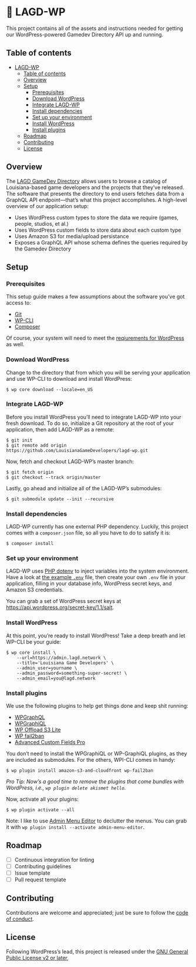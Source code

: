 # 🐘 LAGD-WP

This project contains all of the assets and instructions needed for getting our
WordPress-powered Gamedev Directory API up and running.

## Table of contents

* [LAGD-WP](#-lagd-wp)
  * [Table of contents](#table-of-contents)
  * [Overview](#overview)
  * [Setup](#setup)
     * [Prerequisites](#prerequisites)
     * [Download WordPress](#download-wordpress)
     * [Integrate LAGD-WP](#integrate-lagd-wp)
     * [Install dependencies](#install-dependencies)
     * [Set up your environment](#set-up-your-environment)
     * [Install WordPress](#install-wordpress)
     * [Install plugins](#install-plugins)
  * [Roadmap](#roadmap)
  * [Contributing](#contributing)
  * [License](#license)

## Overview

The [LAGD GameDev Directory](https://www.lagd.network/directory) allows users
to browse a catalog of Louisiana-based game developers and the projects that
they’ve released. The software that presents the directory to end users fetches
data from a GraphQL API endpoint—that’s what this project accomplishes. A
high-level overview of our application setup:

* Uses WordPress custom types to store the data we require
  (games, people, studios, et al.)
* Uses WordPress custom fields to store data about each custom type
* Uses Amazon S3 for media/upload persistance
* Exposes a GraphQL API whose schema defines the queries required by the
  Gamedev Directory

## Setup

### Prerequisites

This setup guide makes a few assumptions about the software you’ve got
access to:

* [Git](https://git-scm.com/)
* [WP-CLI](https://wp-cli.org/)
* [Composer](https://getcomposer.org/)

Of course, your system will need to meet the
[reqiurements for WordPress](https://wordpress.org/about/requirements/)
as well.

### Download WordPress

Change to the directory that from which you will be serving your application and
use WP-CLI to download and install WordPress:

    $ wp core download --locale=en_US

### Integrate LAGD-WP

Before you install WordPress you’ll need to integrate LAGD-WP into your fresh
download. To do so, initialize a Git repository at the root of your application,
then add LAGD-WP as a remote:

    $ git init
    $ git remote add origin https://github.com/LouisianaGameDevelopers/lagd-wp.git

Now, fetch and checkout LAGD-WP’s master branch:

    $ git fetch origin
    $ git checkout --track origin/master

Lastly, go ahead and initialize all of the LAGD-WP’s submodules:

    $ git submodule update --init --recursive

### Install dependencies

LAGD-WP currently has one external PHP dependency. Luckily, this project comes
with a `composer.json` file, so all you have to do to satisfy it is:

    $ composer install

### Set up your environment

LAGD-WP uses [PHP dotenv](https://github.com/vlucas/phpdotenv) to inject
variables into the system environment. Have a look at [the example `.env`](https://github.com/LouisianaGameDevelopers/lagd-wp/blob/master/.env.example)
file, then create your own `.env` file in your application, filling in your
database info, WordPress secret keys, and Amazon S3 credentials.

You can grab a set of WordPress secret keys at
https://api.wordpress.org/secret-key/1.1/salt.

### Install WordPress

At this point, you’re ready to install WordPress! Take a deep breath and let
WP-CLI be your guide:

```
$ wp core install \
    --url=https://admin.lagd.network \
    --title='Louisiana Game Developers' \
    --admin_user=yourname \
    --admin_password=something-super-secret! \
    --admin_email=you@lagd.network
```

### Install plugins

We use the following plugins to help get things done and keep shit running:

* [WPGraphQL](https://github.com/wp-graphql/wp-graphql)
* [WPGraphiQL](https://github.com/wp-graphql/wp-graphiql)
* [WP Offload S3 Lite](https://wordpress.org/plugins/amazon-s3-and-cloudfront/)
* [WP fail2ban](https://wordpress.org/plugins/wp-fail2ban/)
* [Advanced Custom Fields Pro](https://www.advancedcustomfields.com/pro/)

You don’t need to install the WPGraphiQL or WP-GraphiQL plugins, as
they are included as submodules. For the others, WPI-CLI comes in handy:

    $ wp plugin install amazon-s3-and-cloudfront wp-fail2ban

*Pro Tip: Now’s a good time to remove the plugins that come bundles with
WordPress, i.e., `wp plugin delete akismet hello`.*

Now, activate all your plugins:

    $ wp plugin activate --all

Note: I like to use [Admin Menu Editor](https://wordpress.org/plugins/admin-menu-editor/)
to declutter the menus. You can grab it with
`wp plugin install --activate admin-menu-editor`.

## Roadmap

- [ ] Continuous integration for linting
- [ ] Contributing guidelines
- [ ] Issue template
- [ ] Pull request template

## Contributing

Contributions are welcome and appreciated; just be sure to follow the [code of conduct](https://github.com/LouisianaGameDevelopers/lagd-wp/blob/master/CODE_OF_CONDUCT.md).

## License

Following WordPress’s lead, this project is released under the
[GNU General Public License v2 or later](https://github.com/LouisianaGameDevelopers/lagd-wp/LICENSE),

